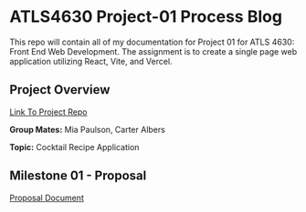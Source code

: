 # ATLS4630 Project-01 Process Blog
This repo will contain all of my documentation for Project 01 for ATLS 4630: Front End Web Development. The assignment is to create a single page web application utilizing React, Vite, and Vercel.

## Project Overview

[Link To Project Repo](https://github.com/CDAWGSWAGMAN/ATLS-4630-Project-1)

**Group Mates:** Mia Paulson, Carter Albers

**Topic:** Cocktail Recipe Application 

## Milestone 01 - Proposal
[Proposal Document](./Milestone-01-Proposal/Milestone-01-Proposal.pdf)


